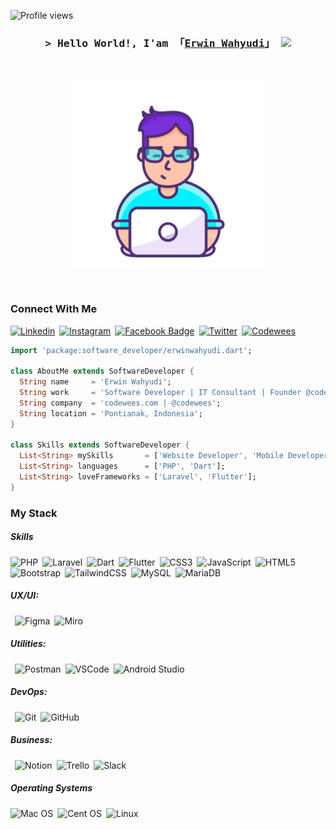 <!-- Profile Views Counter -->
![Profile views](https://gpvc.arturio.dev/erwinwahyudi?v=3)

<h3 align="center">
        <samp>&gt; Hello World!, I'am
                <b>「<a target="_blank" href="#">Erwin Wahyudi</a>」</b>
                  <img src="https://media.giphy.com/media/hvRJCLFzcasrR4ia7z/giphy.gif" width="28">
        </samp>
</h3>
<br/>

<p align="center">
  <img src="/images/programmer2.gif" height="300"/>
</p>

<br/>

### Connect With Me
[![Linkedin](https://img.shields.io/badge/-LinkedIn-0e76a8?style=for-the-badge&logo=Linkedin&logoColor=white)](https://linkedin.com/in/erwinwahyudi)&ensp;[![Instagram](https://img.shields.io/badge/-Instagram-e4405f?style=for-the-badge&logo=Instagram&logoColor=white)](https://instagram.com/erwinwahyudi/)&ensp;[![Facebook Badge](https://img.shields.io/badge/-Facebook-%231877F2?style=for-the-badge&logo=Facebook&logoColor=white)](https://www.facebook.com/wahyudi.erwin/)&ensp;[![Twitter](https://img.shields.io/badge/-Twitter-00acee?style=for-the-badge&logo=Twitter&logoColor=white)](https://twitter.com/erwinwhyd)&ensp;[![Codewees](https://img.shields.io/badge/Website-3b5998?style=for-the-badge&logo=google-chrome&logoColor=white)](https://codewees.com/)

```dart
import 'package:software_developer/erwinwahyudi.dart';

class AboutMe extends SoftwareDeveloper {
  String name     = 'Erwin Wahyudi';
  String work     = 'Software Developer | IT Consultant | Founder @codewees';
  String company  = 'codewees.com | @codewees';
  String location = 'Pontianak, Indonesia';
}

class Skills extends SoftwareDeveloper {
  List<String> mySkills       = ['Website Developer', 'Mobile Developer'];
  List<String> languages      = ['PHP', 'Dart'];
  List<String> loveFrameworks = ['Laravel', 'Flutter'];
}
```

### My Stack

##### Skills
![PHP](https://img.shields.io/badge/php-%23777BB4.svg?style=flat&logo=php&logoColor=white)&ensp;![Laravel](https://img.shields.io/badge/laravel-%23FF2D20.svg?style=flat&logo=laravel&logoColor=white)&ensp;![Dart](https://img.shields.io/badge/-Dart-0175C2?style=flat&logo=dart&logoColor=white)&ensp;![Flutter](https://img.shields.io/badge/Flutter-%2302569B.svg?style=flat&logo=Flutter&logoColor=white)&ensp;![CSS3](https://img.shields.io/badge/-CSS3-1572B6?style=flat&logo=css3)&ensp;![JavaScript](https://img.shields.io/badge/javascript-%23323330.svg?style=flat&logo=javascript&logoColor=%23F7DF1E)&ensp;![HTML5](https://img.shields.io/badge/-HTML5-E34F26?style=flat&logo=html5&logoColor=white)&ensp;![Bootstrap](https://img.shields.io/badge/-Bootstrap-563D7C?style=flat&logo=bootstrap&logoColor=white)&ensp;![TailwindCSS](https://img.shields.io/badge/tailwindcss-%2338B2AC.svg?style=flat&logo=tailwind-css&logoColor=white)&ensp;![MySQL](https://img.shields.io/badge/mysql-%2300f.svg?style=flat&logo=mysql&logoColor=white)&ensp;![MariaDB](https://img.shields.io/badge/MariaDB-003545?style=flat&logo=mariadb&logoColor=white)

##### UX/UI:
&ensp;![Figma](https://img.shields.io/badge/-Figma-F24E1E?style=flat&logo=figma&logoColor=white)&ensp;![Miro](https://img.shields.io/badge/-Miro-FFD02F?style=flat&logo=miro&logoColor=white)

##### Utilities:
&ensp;![Postman](https://img.shields.io/badge/-Postman-FF6C37?style=flat&logo=postman&logoColor=white)&ensp;![VSCode](https://img.shields.io/badge/-VSCode-007ACC?style=flat&logo=visual-studio-code&logoColor=white)&ensp;![Android Studio](https://img.shields.io/badge/-Android%20Studio-3DDC84?style=flat&logo=android-studio&logoColor=white)

##### DevOps:
&ensp;![Git](https://img.shields.io/badge/-Git-F05032?style=flat&logo=git&logoColor=white)&ensp;![GitHub](https://img.shields.io/badge/-Github-181717?style=flat&logo=github&logoColor=white)

##### Business:
&ensp;![Notion](https://img.shields.io/badge/-Notion-black?style=flat&logo=notion&logoColor=white)&ensp;![Trello](https://img.shields.io/badge/-Trello-0079BF?style=flat&logo=trello&logoColor=white)&ensp;![Slack](https://img.shields.io/badge/-Slack-4A154B?style=flat&logo=slack&logoColor=white)

##### Operating Systems
![Mac OS](https://img.shields.io/badge/mac%20os-000000?style=flat&logo=macos&logoColor=F0F0F0)&ensp;![Cent OS](https://img.shields.io/badge/cent%20os-002260?style=flat&logo=centos&logoColor=F0F0F0)&ensp;![Linux](https://img.shields.io/badge/Linux-FCC624?style=flat&logo=linux&logoColor=black)





